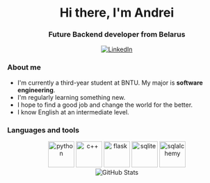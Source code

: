 <div id="header" align="center">
    <h1>Hi there, I'm Andrei</h1>
    <h3>Future Backend developer from Belarus</h3>
</div>

<div align="center">
    <a href="https://www.linkedin.com/in/andrei-lyakh-971772388/">
        <img src="https://img.shields.io/badge/LinkedIn-blue?style=for-the-badge&logo=linkedin&logoColor=white" alt="LinkedIn">
    </a>
</div>

### About me
- I'm currently a third-year student at BNTU. My major is **software engineering**.
- I'm regularly learning something new.
- I hope to find a good job and change the world for the better.
- I know English at an intermediate level.

### Languages and tools
<div align="center">
    <img src="https://cdn.jsdelivr.net/gh/devicons/devicon@latest/icons/python/python-original-wordmark.svg" width=60 height=60 title="python">
    <img src="https://cdn.jsdelivr.net/gh/devicons/devicon@latest/icons/cplusplus/cplusplus-original.svg" width=60 height=60 title="c++">
    <img src="https://cdn.jsdelivr.net/gh/devicons/devicon@latest/icons/flask/flask-original-wordmark.svg" width=60 height=60 title="flask">
    <img src="https://cdn.jsdelivr.net/gh/devicons/devicon@latest/icons/sqlite/sqlite-original-wordmark.svg" width=60 height=60 title="sqlite">
    <img src="https://cdn.jsdelivr.net/gh/devicons/devicon@latest/icons/sqlalchemy/sqlalchemy-original-wordmark.svg" width=60 height=60 title="sqlalchemy">
</div>

<div align="center">
    <img src="https://github-profile-summary-cards.vercel.app/api/cards/stats?username=Andrei-afk-cuber&theme=github_dark" alt="GitHub Stats">
</div>
